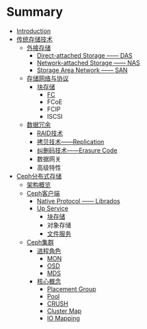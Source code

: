 # Summary

* [Introduction](README.md)
* [传统存储技术](传统存储技术.md)
    * [外接存储](外接存储.md)
        * [Direct-attached Storage —— DAS](direct-attached-storage-——-das.md)
        * [Network-attached Storage —— NAS](network-attached-storage-——-nas.md)
        * [Storage Area Network —— SAN](storage-area-network-——-san.md)
    * [存储网络与协议](网络与协议.md)
        * [块存储](块存储.md)
            * [FC](fc网络.md)
            * FCoE
            * FCIP
            * ISCSI
    * [数据冗余](数据冗余.md)
        * [RAID技术](raid.md)
        * [拷贝技术——Replication](replication.md)
        * [纠删码技术——Erasure Code](纠删码技术——erasure-code.md)
        * 数据网关
        * 高级特性
* [Ceph分布式存储](ceph分布式存储.md)
    * [架构概览](架构概览.md)
    * [Ceph客户端](ceph客户端.md)
        * [Native Protocol —— Librados](base.md)
        * [Up Service](up-service.md)
            * [块存储](块存储.md)
            * 对象存储
            * [文件服务](文件服务.md)
    * [Ceph集群](ceph集群.md)
        * [进程角色](daemon角色.md)
            * [MON](mon.md)
            * [OSD](osd.md)
            * [MDS](mds.md)
        * [核心概念](核心概念.md)
            * [Placement Group](placement-group.md)
            * [Pool](pool.md)
            * [CRUSH](crush.md)
            * [Cluster Map](cluster-map.md)
            * [IO Mapping](io-mapping.md)

